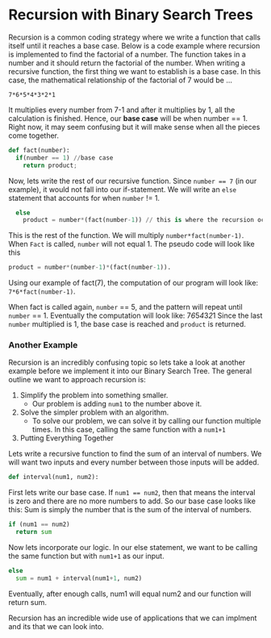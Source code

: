 <!--title={Recursion}-->

<!--badges={Algorithms:5,Python:5}-->

# Recursion with Binary Search Trees 

Recursion is a common coding strategy where we write a function that calls itself until it reaches a base case. 
Below is a code example where recursion is implemented to find the factorial of a number. 
The function takes in a number and it should return the factorial of the number. 
When writing a recursive function, the first thing we want to establish is a base case. In this case, the mathematical relationship of the factorial of 7 would be ...
```
7*6*5*4*3*2*1
```
It multiplies every number from 7-1 and after it multiplies by 1, all the calculation is finished. Hence, our **base case** will be when number == 1. 
Right now, it may seem confusing but it will make sense when all the pieces come together. 
``` python
def fact(number): 
  if(number == 1) //base case 
    return product;
```
Now, lets write the rest of our recursive function. Since `number == 7` (in our example), it would not fall into our if-statement. We will write an `else` statement
that accounts for when `number` != 1. 
```python
  else
    product = number*(fact(number-1)) // this is where the recursion occurs
```
This is the rest of the function. We will multiply `number*fact(number-1)`. When `Fact` is called, `number` will not equal 1. 
The pseudo code will look like this 
``` python
product = number*(number-1)*(fact(number-1)).
```

Using our example of fact(7), the computation of our program will look like:
`7*6*fact(number-1)`.

When fact is called again, `number` == 5, and the pattern will repeat until `number` == 1. 
Eventually the computation will look like: 
7*6*5*4*3*2*1
Since the last `number` multiplied is 1, the base case is reached and `product` is returned. 


### Another Example
Recursion is an incredibly confusing topic so lets take a look at another example before we implement it into our Binary Search Tree.
The general outline we want to approach recursion is:
1. Simplify the problem into something smaller. 
   - Our problem is adding `num1` to the number above it. 
2. Solve the simpler problem with an algorithm.
   - To solve our problem, we can solve it by calling our function multiple times. 
     In this case, calling the same function with a `num1+1`
3. Putting Everything Together 

Lets write a recursive function to find the sum of an interval of numbers. We will want two inputs and every number between those inputs will be added.
```python
def interval(num1, num2):
```
First lets write our base case. If `num1 == num2`, then that means the interval is zero and there are no more numbers to add. So our base case looks like this:
Sum is simply the number that is the sum of the interval of numbers.
```python
if (num1 == num2)
  return sum
```

Now lets incorporate our logic. In our else statement, we want to be calling the same function but with `num1+1` as our input. 
```python
else
  sum = num1 + interval(num1+1, num2)
```
Eventually, after enough calls, num1 will equal num2 and our function will return sum. 

Recursion has an incredible wide use of applications that we can implment and its that we can look into. 

